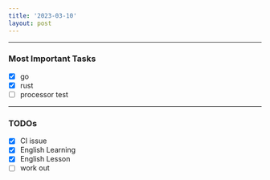 ```yaml
---
title: '2023-03-10'
layout: post
---
```


---

### Most Important Tasks

- [x] go
- [x] rust
- [ ] processor test

---

### TODOs

- [x] CI issue
- [x] English Learning
- [x] English Lesson
- [ ] work out
